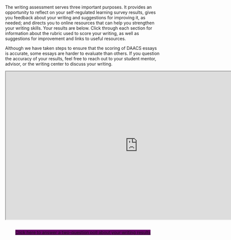 The writing assessment serves three important purposes. It provides an opportunity to reflect on your self-regulated learning survey results, gives you feedback about your writing and suggestions for improving it, as needed; and directs you to online resources that can help you strengthen your writing skills. Your results are below. Click through each section for information about the rubric used to score your writing, as well as suggestions for improvement and links to useful resources. 

Although we have taken steps to ensure that the scoring of DAACS essays is accurate, some essays are harder to evaluate than others. If you question the accuracy of your results, feel free to reach out to your student mentor, advisor, or the writing center to discuss your writing.

<div class="embed-responsive embed-responsive-16by9"><iframe width="853" height="480" src="https://player.vimeo.com/video/212248311"></iframe></div>

<p class="hidden-for-nonconsenting" style="text-align:center;"><br />
<a href="https://www.surveymonkey.com/r/JWHYCJT" class="btn btn-primary btn-lg" style="background-color: #660066;" target="_blank">Click here to answer a two-question poll about your writing results</a>
</p>

